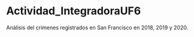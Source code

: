 # Actividad_IntegradoraUF6
Análisis del crímenes registrados en San Francisco en 2018, 2019 y 2020.
